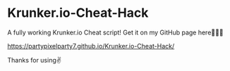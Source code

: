 # Krunker.io-Cheat-Hack
A fully working Krunker.io Cheat script!
Get it on my GitHub page here🔽🔽🔽

https://partypixelparty7.github.io/Krunker.io-Cheat-Hack/

Thanks for using✌
